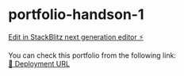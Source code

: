 # portfolio-handson-1

[Edit in StackBlitz next generation editor ⚡️](https://stackblitz.com/~/github.com/Istilus1K/portfolio-handson-1)

You can check this portfolio from the following link:  
[🔗 Deployment URL](https://portfolio-handson-1.vercel.app/
)